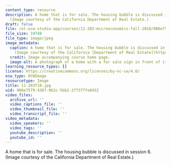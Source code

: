 ```yaml
---
content_type: resource
description: A home that is for sale. The housing bubble is discussed in session 6.
  (Image courtesy of the California Department of Real Estate.)
draft: false
file: /ol-ocw-studio-app/courses/11-203-microeconomics-fall-2010/906e757943079b2c5bb22ff37ffe8452_11-203f10.jpg
file_size: 19748
file_type: image/jpeg
image_metadata:
  caption: A home that is for sale. The housing bubble is discussed in session 6.
    (Image courtesy of the California [Department of Real Estate](https://www.dre.ca.gov/).)
  credit: Image accompanying course home page.
  image-alt: A photograph of a home with a for sale sign in front of it.
learning_resource_types: []
license: https://creativecommons.org/licenses/by-nc-sa/4.0/
ocw_type: OCWImage
resourcetype: Image
title: 11-203f10.jpg
uid: 906e7579-4307-9b2c-5bb2-2ff37ffe8452
video_files:
  archive_url: ''
  video_captions_file: ''
  video_thumbnail_file: ''
  video_transcript_file: ''
video_metadata:
  video_speakers: ''
  video_tags: ''
  youtube_description: ''
  youtube_id: ''
---
```

A home that is for sale. The housing bubble is discussed in session 6. (Image courtesy of the California Department of Real Estate.)